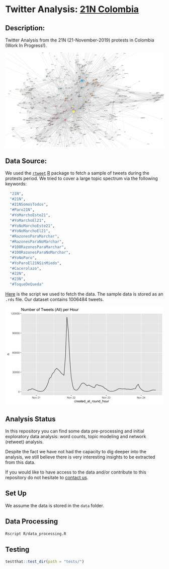 # Twitter Analysis: [21N Colombia](https://es.wikipedia.org/wiki/Protestas_en_Colombia_de_2019-2020)

## Description:

Twitter Analysis from the 21N (21-November-2019) protests in Colombia (Work In Progress!).

![im](images/network_screenshot.png)

## Data Source:

We used the [`rtweet`](https://github.com/ropensci/rtweet) [R](https://www.r-project.org/) package to fetch a sample of tweets during the protests period. We tried to cover a large topic spectrum via the following keywords:
```R
  "21N", 
  "#21N", 
  "#21NSomosTodos",
  "#Paro21N", 
  "#YoMarchoEste21",
  "#YoMarchoEl21",
  "#YoNoMarchoEste21",
  "#YoNoMarchoEl21",
  "#RazonesParaMarchar",
  "#RazonesParaNoMarchar",
  "#100RazonesParaMarchar", 
  "#100RazonesParaNoMarchar", 
  "#YoNoParo",
  "#YoParoEl21NSinMiedo", 
  "#Cacerolazo", 
  "#22N", 
  "#23N",
  "#ToqueDeQueda"
```
[Here](https://github.com/juanitorduz/twitter_analysis_21n/blob/master/data_fetching/get_twitter_data.R) is the script we used to fetch the data. The sample data is stored as an `.rds` file. Our dataset contains 1006484 tweets.

![image2](images/tweets_over_time.png)

## Analysis Status

In this repository you can find some data pre-processing and initial exploratory data analysis: word counts, topic modeling and network (retweet) analysis.

Despite the fact we have not had the capacity to dig deeper into the analysis, we still believe there is very interesting insights to be extracted from this data. 

If you would like to have access to the data and/or contribute to this repository do not hesitate to [contact us](mailto:juanitorduz@gmail.com).

## Set Up

We assume the data is stored in the `data` folder. 

## Data Processing

```bash
Rscript R/data_processing.R
```

## Testing 

```r
testthat::test_dir(path = "tests/")
```



